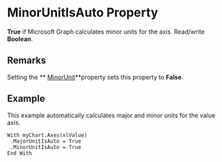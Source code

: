 
# MinorUnitIsAuto Property

 **True** if Microsoft Graph calculates minor units for the axis. Read/write **Boolean**.


## Remarks

Setting the  ** [MinorUnit](9da86e1c-dfc2-49c8-e6bd-1e5529b2da33.md)**property sets this property to  **False**.


## Example

This example automatically calculates major and minor units for the value axis.


```
With myChart.Axes(xlValue) 
 .MajorUnitIsAuto = True 
 .MinorUnitIsAuto = True 
End With
```

